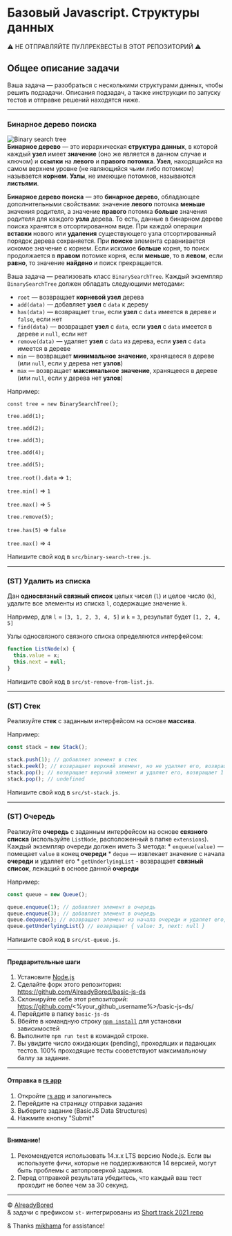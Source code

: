 # Базовый Javascript. Структуры данных

⚠️ НЕ ОТПРАВЛЯЙТЕ ПУЛЛРЕКВЕСТЫ В ЭТОТ РЕПОЗИТОРИЙ ⚠️

## Общее описание задачи

Ваша задача — разобраться с несколькими структурами данных, чтобы решить подзадачи. Описания подзадач, а также инструкции по запуску тестов и отправке решений находятся ниже.

---

### **Бинарное дерево поиска**

![Binary search tree](https://www.tutorialspoint.com/data_structures_algorithms/images/binary_search_tree.jpg)  
**Бинарное дерево** — это иерархическая **структура данных**, в которой каждый **узел** имеет **значение** (оно же является в данном случае и ключом) и **ссылки** на **левого** и **правого** **потомка**. **Узел**, находящийся на самом верхнем уровне (не являющийся чьим либо потомком) называется **корнем**. **Узлы**, не имеющие потомков, называются **листьями**.


**Бинарное дерево поиска** — это **бинарное дерево**, обладающее дополнительными свойствами: значение **левого** потомка **меньше** значения родителя, а значение **правого** потомка **больше** значения родителя для каждого **узла** дерева. То есть, данные в бинарном дереве поиска хранятся в отсортированном виде. При каждой операции **вставки** нового или **удаления** существующего узла отсортированный порядок дерева сохраняется. При **поиске** элемента сравнивается искомое значение с корнем. Если искомое **больше** корня, то поиск продолжается в **правом** потомке корня, если **меньше**, то в **левом**, если **равно**, то значение **найдено** и поиск прекращается.

Ваша задача — реализовать класс `BinarySearchTree`.
Каждый экземпляр `BinarySearchTree` должен обладать следующими методами:
  * `root` — возвращает **корневой узел** дерева
  * `add(data)` — добавляет **узел** с `data` к дереву
  * `has(data)` — возвращает `true`, если **узел** с `data` имеется в дереве и `false`, если нет
  * `find(data)` — возвращает **узел** с `data`, если **узел** с `data` имеется в дереве и `null`, если нет
  * `remove(data)` — удаляет **узел** с `data` из дерева, если **узел** с `data` имеется в дереве
  * `min` — возвращает **минимальное** **значение**, хранящееся в дереве (или `null`, если у дерева нет **узлов**)
  * `max` — возвращает **максимальное** **значение**, хранящееся в дереве (или `null`, если у дерева нет **узлов**)

Например:

`const tree = new BinarySearchTree();`

`tree.add(1);`

`tree.add(2);`

`tree.add(3);`

`tree.add(4);`

`tree.add(5);`

`tree.root().data` => `1;`

`tree.min()` => `1`

`tree.max()` => `5`

`tree.remove(5);`

`tree.has(5)` => `false`

`tree.max()` => `4`

Напишите свой код в `src/binary-search-tree.js`.

---

### **(ST) Удалить из списка**
Дан **односвязный связный список** целых чисел (`l`) и целое число (`k`), удалите все элементы из списка `l`, содержащие значение `k`.

Например, для `l` = `[3, 1, 2, 3, 4, 5]` и `k` = `3`,
результат будет `[1, 2, 4, 5]`

Узлы односвязного связного списка определяются интерфейсом: 

```js
function ListNode(x) {
  this.value = x;
  this.next = null;
}
```

Напишите свой код в `src/st-remove-from-list.js`.

---

### **(ST) Стек**
Реализуйте **стек** с заданным интерфейсом на основе **массива**.

Например:

```js
const stack = new Stack();

stack.push(1); // добавляет элемент в стек
stack.peek(); // возвращает верхний элемент, но не удаляет его, возвращает 1
stack.pop(); // возвращает верхний элемент и удаляет его, возвращает 1
stack.pop(); // undefined
```

Напишите свой код в `src/st-stack.js`.

---

### **(ST) Очередь**
Реализуйте **очередь** с заданным интерфейсом на основе **связного списка** (используйте `ListNode`, расположенный в папке `extensions`).
Каждый экземпляр очереди должен иметь 3 метода:
    * `enqueue(value)` — помещает `value` в конец **очереди** 
    * `deque` — извлекает значение с начала **очереди** и удаляет его
    * `getUnderlyingList` - возвращает **связный список**, лежащий в основе данной **очереди**

Например:

```js
const queue = new Queue();

queue.enqueue(1); // добавляет элемент в очередь
queue.enqueue(3); // добавляет элемент в очередь
queue.dequeue(); // возвращает элемент из начала очереди и удаляет его, возвращает 1
queue.getUnderlyingList() // возвращает { value: 3, next: null }
```

Напишите свой код в `src/st-queue.js`.

---

#### Предварительные шаги
1. Установите [Node.js](https://nodejs.org/en/download/)   
2. Сделайте форк этого репозитория: https://github.com/AlreadyBored/basic-js-ds
3. Склонируйте себе этот репозиторий: https://github.com/<%your_github_username%>/basic-js-ds/  
4. Перейдите в папку `basic-js-ds`  
5. Вбейте в командную строку [`npm install`](https://docs.npmjs.com/cli/install) для установки зависимостей  
6. Выполните `npm run test` в командой строке.
7. Вы увидите число ожидающих (pending), проходящих и падающих тестов. 100% проходящие тесты сооветствуют максимальному баллу за задание.

---

#### Отправка в [rs app](https://app.rs.school)
1. Откройте [rs app](https://app.rs.school) и залогиньтесь
2. Перейдите на страницу отправки задания
3. Выберите задание (BasicJS Data Structures)
4. Нажмите кнопку "Submit"

---

#### Внимание!
1. Рекомендуется использовать 14.x.x LTS версию Node.js. Если вы используете фичи, которые не поддерживаются 14 версией, могут быть проблемы с автопроверкой задания.
2. Перед отправкой результата убедитесь, что каждый ваш тест проходит не более чем за 30 секунд.

---

© [AlreadyBored](https://github.com/alreadybored)  
& задачи с префиксом `st-` интегрированы из [Short track 2021 repo](https://github.com/rkhaslarov/rs-school-short-track-2021)

& Thanks [mikhama](https://github.com/mikhama) for assistance!

